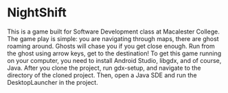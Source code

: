 # NightShift
This is a game built for Software Development class at Macalester College.
The game play is simple: you are navigating through maps, there are ghost roaming around. Ghosts will chase you if you get close enough. Run from the ghost using arrow keys, get to the destination!
To get this game running on your computer, you need to install Android Studio, libgdx, and of course, Java. After you clone the project, run gdx-setup, and navigate to the directory of the cloned project. Then, open a Java SDE and run the DesktopLauncher in the project.
